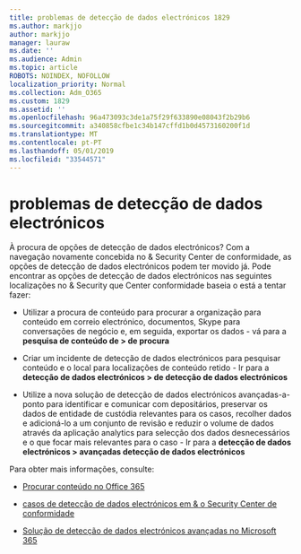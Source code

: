 ```yaml
---
title: problemas de detecção de dados electrónicos 1829
ms.author: markjjo
author: markjjo
manager: lauraw
ms.date: ''
ms.audience: Admin
ms.topic: article
ROBOTS: NOINDEX, NOFOLLOW
localization_priority: Normal
ms.collection: Adm_O365
ms.custom: 1829
ms.assetid: ''
ms.openlocfilehash: 96a473093c3de1a75f29f633890e08043f2b29b6
ms.sourcegitcommit: a340858cfbe1c34b147cffd1b0d4573160200f1d
ms.translationtype: MT
ms.contentlocale: pt-PT
ms.lasthandoff: 05/01/2019
ms.locfileid: "33544571"
---
```

# <a name="ediscovery-issues"></a>problemas de detecção de dados electrónicos

À procura de opções de detecção de dados electrónicos? Com a navegação novamente concebida no & Security Center de conformidade, as opções de detecção de dados electrónicos podem ter movido já.  Pode encontrar as opções de detecção de dados electrónicos nas seguintes localizações no & Security que Center conformidade baseia o está a tentar fazer:

- Utilizar a procura de conteúdo para procurar a organização para conteúdo em correio electrónico, documentos, Skype para conversações de negócio e, em seguida, exportar os dados - vá para a **pesquisa de conteúdo de > de procura**

- Criar um incidente de detecção de dados electrónicos para pesquisar conteúdo e o local para localizações de conteúdo retido - Ir para a **detecção de dados electrónicos > de detecção de dados electrónicos**

- Utilize a nova solução de detecção de dados electrónicos avançadas-a-ponto para identificar e comunicar com depositários, preservar os dados de entidade de custódia relevantes para os casos, recolher dados e adicioná-lo a um conjunto de revisão e reduzir o volume de dados através da aplicação analytics para selecção dos dados desnecessários e o que focar mais relevantes para o caso - Ir para a **detecção de dados electrónicos > avançadas detecção de dados electrónicos**

Para obter mais informações, consulte:

- [Procurar conteúdo no Office 365](https://docs.microsoft.com/office365/securitycompliance/content-search)

- [casos de detecção de dados electrónicos em & o Security Center de conformidade](https://docs.microsoft.com/office365/securitycompliance/ediscovery-cases)

- [Solução de detecção de dados electrónicos avançadas no Microsoft 365](https://docs.microsoft.com/office365/securitycompliance/compliance20/overview-ediscovery-20)
